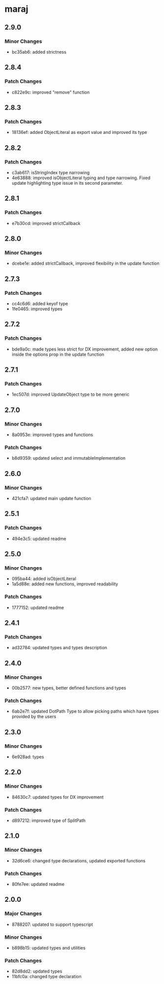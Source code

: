 # maraj

## 2.9.0

### Minor Changes

- bc35ab6: added strictness

## 2.8.4

### Patch Changes

- c822e9c: improved "remove" function

## 2.8.3

### Patch Changes

- 18136ef: added ObjectLiteral as export value and improved its type

## 2.8.2

### Patch Changes

- c3ab617: isStringIndex type narrowing
- 4e63888: improved isObjectLiteral typing and type narrowing. Fixed update highlighting type issue in its second parameter.

## 2.8.1

### Patch Changes

- e7b30cd: improved strictCallback

## 2.8.0

### Minor Changes

- dcebe1e: added strictCallback, improved flexibility in the update function

## 2.7.3

### Patch Changes

- cc4c6d6: added keyof type
- 1fe0465: improved types

## 2.7.2

### Patch Changes

- bde9a0c: made types less strict for DX improvement, added new option inside the options prop in the update function

## 2.7.1

### Patch Changes

- 1ec507d: improved UpdateObject type to be more generic

## 2.7.0

### Minor Changes

- 8a0953e: improved types and functions

### Patch Changes

- b8d9359: updated select and immutableImplementation

## 2.6.0

### Minor Changes

- 421cfa7: updated main update function

## 2.5.1

### Patch Changes

- 494e3c5: updated readme

## 2.5.0

### Minor Changes

- 095ba44: added isObjectLiteral
- 1a5d88e: added new functions, improved readability

### Patch Changes

- 1777152: updated readme

## 2.4.1

### Patch Changes

- ad32784: updated types and types description

## 2.4.0

### Minor Changes

- 00b2577: new types, better defined functions and types

### Patch Changes

- 6ab2e7f: updated DotPath Type to allow picking paths which have types provided by the users

## 2.3.0

### Minor Changes

- 6e928ad: types

## 2.2.0

### Minor Changes

- 84630c7: updated types for DX improvement

### Patch Changes

- d897212: improved type of SplitPath

## 2.1.0

### Minor Changes

- 32d6ce6: changed type declarations, updated exported functions

### Patch Changes

- 80fe7ee: updated readme

## 2.0.0

### Major Changes

- 8788207: updated to support typescript

### Minor Changes

- b898b15: updated types and utilities

### Patch Changes

- 82d8dd2: updated types
- 11bfc0a: changed type declaration
